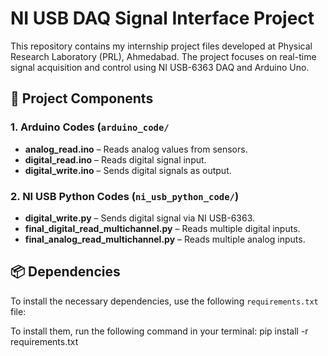 # NI USB DAQ Signal Interface Project

This repository contains my internship project files developed at Physical Research Laboratory (PRL), Ahmedabad. The project focuses on real-time signal acquisition and control using NI USB-6363 DAQ and Arduino Uno.

## 🔌 Project Components

### 1. Arduino Codes (`arduino_code/`
- **analog_read.ino** – Reads analog values from sensors.
- **digital_read.ino** – Reads digital signal input.
- **digital_write.ino** – Sends digital signals as output.

### 2. NI USB Python Codes (`ni_usb_python_code/`)
- **digital_write.py** – Sends digital signal via NI USB-6363.
- **final_digital_read_multichannel.py** – Reads multiple digital inputs.
- **final_analog_read_multichannel.py** – Reads multiple analog inputs.

## 📦 Dependencies

To install the necessary dependencies, use the following `requirements.txt` file:

To install them, run the following command in your terminal:
   pip install -r requirements.txt
